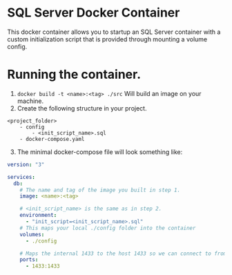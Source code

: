 # SQL Server Docker Container

This docker container allows you to startup an SQL Server container with a custom initialization script that is provided through mounting a volume config.

# Running the container.

1. `docker build -t <name>:<tag> ./src` Will build an image on your machine.
2. Create the following structure in your project.

```
<project_folder>
	- config
		- <init_script_name>.sql
	- docker-compose.yaml
```

3. The minimal docker-compose file will look something like:

```yaml
version: "3"

services:
  db:
    # The name and tag of the image you built in step 1.
    image: <name>:<tag>

    # <init_script_name> is the same as in step 2.
    environment:
      - "init_script=<init_script_name>.sql"
    # This maps your local ./config folder into the container
    volumes:
      - ./config

    # Maps the internal 1433 to the host 1433 so we can connect to from your host machine (ex: using sqlcmd).
    ports:
      - 1433:1433
```